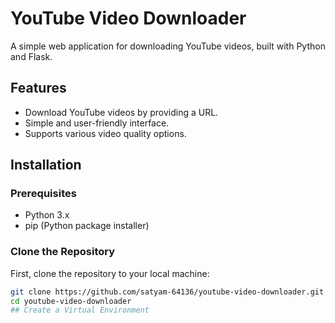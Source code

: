 # YouTube Video Downloader

A simple web application for downloading YouTube videos, built with Python and Flask.

## Features

- Download YouTube videos by providing a URL.
- Simple and user-friendly interface.
- Supports various video quality options.

## Installation

### Prerequisites

- Python 3.x
- pip (Python package installer)

### Clone the Repository

First, clone the repository to your local machine:

```bash
git clone https://github.com/satyam-64136/youtube-video-downloader.git
cd youtube-video-downloader
## Create a Virtual Environment 



